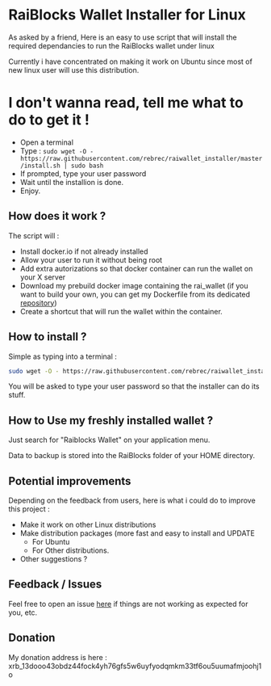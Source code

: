 # RaiBlocks Wallet Installer for Linux


As asked by a friend,
Here is an easy to use script that will install the required dependancies to run the RaiBlocks wallet under linux

Currently i have concentrated on making it work on Ubuntu since most of new linux user will use this distribution.

# I don't wanna read, tell me what to do to get it ! 
- Open a terminal 
- Type : `sudo wget -O - https://raw.githubusercontent.com/rebrec/raiwallet_installer/master/install.sh | sudo bash`
- If prompted, type your user password
- Wait until the installion is done.
- Enjoy.


## How does it work ?

The script will :
- Install docker.io if not already installed
- Allow your user to run it without being root
- Add extra autorizations so that docker container can run the wallet on your X server
- Download my prebuild docker image containing the rai_wallet (if you want to build your own, you can get my Dockerfile from its dedicated [repository](https://github.com/rebrec/raiwallet_docker_container))
- Create a shortcut that will run the wallet within the container.


## How to install ?

Simple as typing into a terminal : 

``` bash
sudo wget -O - https://raw.githubusercontent.com/rebrec/raiwallet_installer/master/install.sh | sudo bash
```
You will be asked to type your user password so that the installer can do its stuff.



## How to Use my freshly installed wallet ?

Just search for "Raiblocks Wallet" on your application menu.

Data to backup is stored into the RaiBlocks folder of your HOME directory.


## Potential improvements

Depending on the feedback from users, here is what i could do to improve this project :

- Make it work on other Linux distributions
- Make distribution packages (more fast and easy to install and UPDATE
  - For Ubuntu
  - For Other distributions.
- Other suggestions ?


## Feedback / Issues

Feel free to open an issue [here](https://github.com/rebrec/raiwallet_installer/issues) if things are not working as expected for you, etc.


## Donation

My donation address is here : xrb_13dooo43obdz44fock4yh76gfs5w6uyfyodqmkm33tf6ou5uumafmjoohj1o


